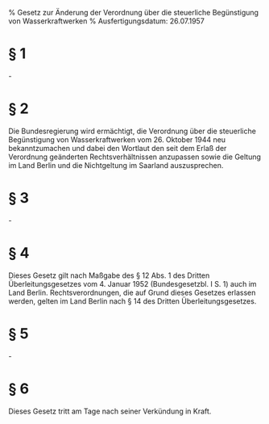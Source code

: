 % Gesetz zur Änderung der Verordnung über die steuerliche Begünstigung von Wasserkraftwerken
% Ausfertigungsdatum: 26.07.1957
 
# § 1

\-

# § 2

Die Bundesregierung wird ermächtigt, die Verordnung über die steuerliche Begünstigung von Wasserkraftwerken vom 26. Oktober 1944 neu bekanntzumachen und dabei den Wortlaut den seit dem Erlaß der Verordnung geänderten Rechtsverhältnissen anzupassen sowie die Geltung im Land Berlin und die Nichtgeltung im Saarland auszusprechen.

# § 3

\-

# § 4

Dieses Gesetz gilt nach Maßgabe des § 12 Abs. 1 des Dritten Überleitungsgesetzes vom 4. Januar 1952 (Bundesgesetzbl. I S. 1) auch im Land Berlin. Rechtsverordnungen, die auf Grund dieses Gesetzes erlassen werden, gelten im Land Berlin nach § 14 des Dritten Überleitungsgesetzes.

# § 5

\-

# § 6

Dieses Gesetz tritt am Tage nach seiner Verkündung in Kraft.
